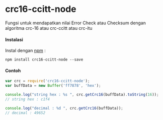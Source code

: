 # crc16-ccitt-node

Fungsi untuk mendapatkan nilai Error Check atau Checksum dengan algoritma crc-16 atau crc-ccitt atau crc-itu

#### Instalasi
Instal dengan [npm](https://www.npmjs.com/package/crc16-ccitt-node "crc16-ccitt-node on npmjs.com") : 

    npm install crc16-ccitt-node --save

#### Contoh
```javascript
var crc = require('crc16-ccitt-node');
var buffData = new Buffer('ff7878', 'hex');

console.log("string hex : %s ", crc.getCrc16(buffData).toString(16));
// string hex : c1f4

console.log("decimal : %d ", crc.getCrc16(buffData));
// decimal : 49652
```
